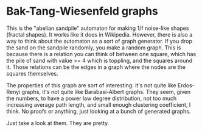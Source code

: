 Bak-Tang-Wiesenfeld graphs
====

This is the "abelian sandpile" automaton for making 1/f noise-like shapes (fractal shapes). It works like it does in Wikipedia. However, there is also a way to think about the automaton as a sort of graph generator. If you drop the sand on the sandpile randomly, you make a random graph. This is because there is a relation you can think of between one square, which has the pile of sand with value >= 4 which is toppling, and the squares around it. Those relations can be the edges in a graph where the nodes are the squares themselves.

The properties of this graph are sort of interesting: it's not quite like Erdos-Renyi graphs, it's not quite like Barabasi-Albert graphs. They seem, given the numbers, to have a power law degree distribution, not too much increasing average path length, and small enough clustering coefficient, I think. No proofs or anything, just looking at a bunch of generated graphs.

Just take a look at them. They are pretty.
